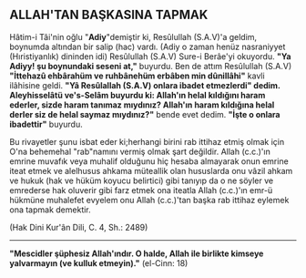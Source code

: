 ## ALLAH'TAN BAŞKASINA TAPMAK

Hâtim-i Tâi'nin oğlu "**Adiy**"demiştir ki, Resûlullah (S.A.V)'a geldim, boynumda altından bir salip (hac) var­dı. (Adiy o zaman henüz nasraniyyet (Hıristiyanlık) di­ninden idi) Resûlullah (S.A.V) Sure-i Berâe'yi okuyordu. **"Ya Adiyy! şu boynundaki seseni at,"** buyurdu. Ben de attım Resûlullah (S.A.V) **"İttehazû ehbârahüm ve ruhbânehüm erbâben min dûnillâhi"** kavli ilâhisine geldi. **"Yâ Resûlallah (S.A.V) onlara ibadet etmezlerdi" dedim. Aleyhisselâtü ve's-Selâm buyurdu ki: Allah'ın helal kıldığını haram ederler, sizde haram tanımaz mıydınız? Allah'ın haram kıldığına helal derler siz de helal saymaz mıydınız?"** bende evet dedim. **"İşte o on­lara ibadettir"** buyurdu.

Bu rivayetler şunu isbat eder ki;herhangi birini rab it­tihaz etmiş olmak için O'na behemehal "rab"namını vermiş olmak şart değildir. Allah (c.c.)'ın emrine muva­fık veya muhalif olduğunu hiç hesaba almayarak onun emrine iteat etmek ve alelhusus ahkama müteallik olan hususlarda onu vâzil ahkam ve hukuk (hak ve hüküm koyucu belirtici) gibi tanıyıp da o ne söyler ve emrederse hak oluverir gibi farz etmek ona iteatla Allah (c.c.)'ın emr-ü hükmüne muhalefet evyelem onu Allah (c.c.)'tan başka rab ittihaz eylemek ona tapmak demektir.

(Hak Dini Kur'ân Dili, C. 4, Sh.: 2489)

<hr>

**"Mescidler şüphesiz Allah'ındır. O halde, Allah ile birlikte kimseye yalvarmayın (ve kulluk etmeyin)."** (el-Cinn: 18)
